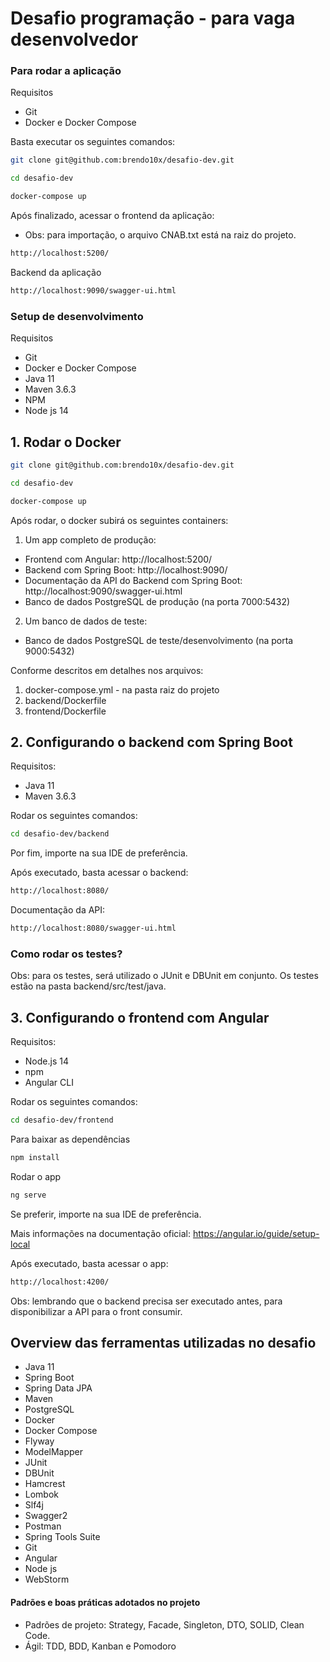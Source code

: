 # Desafio programação - para vaga desenvolvedor
 
### Para rodar a aplicação
Requisitos
* Git
* Docker e Docker Compose

Basta executar os seguintes comandos:
```bash
git clone git@github.com:brendo10x/desafio-dev.git
```
```bash
cd desafio-dev
```
```bash
docker-compose up
```
Após finalizado, acessar o frontend da aplicação:
* Obs: para importação, o arquivo CNAB.txt está na raiz do projeto.
```bash
http://localhost:5200/
```
Backend da aplicação
```bash
http://localhost:9090/swagger-ui.html
```

### Setup de desenvolvimento
Requisitos
* Git
* Docker e Docker Compose
* Java 11
* Maven 3.6.3
* NPM
* Node js 14

## 1. Rodar o Docker
```bash
git clone git@github.com:brendo10x/desafio-dev.git
```
```bash
cd desafio-dev
```
```bash
docker-compose up
```
Após rodar, o docker subirá os seguintes containers:
1. Um app completo de produção:
* Frontend com Angular: http://localhost:5200/
* Backend com Spring Boot: http://localhost:9090/
* Documentação da API do Backend com Spring Boot: http://localhost:9090/swagger-ui.html
* Banco de dados PostgreSQL de produção (na porta 7000:5432)
2. Um banco de dados de teste:
* Banco de dados PostgreSQL de teste/desenvolvimento (na porta 9000:5432)

Conforme descritos em detalhes nos arquivos:
1. docker-compose.yml - na pasta raiz do projeto
2. backend/Dockerfile
3. frontend/Dockerfile

## 2. Configurando o backend com Spring Boot
Requisitos:
- Java 11
- Maven 3.6.3

Rodar os seguintes comandos:
```bash
cd desafio-dev/backend
```
Por fim, importe na sua IDE de preferência.

Após executado, basta acessar o backend:
```bash
http://localhost:8080/
```
Documentação da API:
```bash
http://localhost:8080/swagger-ui.html
```
### Como rodar os testes?
Obs: para os testes, será utilizado o JUnit e DBUnit em conjunto. Os testes estão na pasta backend/src/test/java.

## 3. Configurando o frontend com Angular
Requisitos:
- Node.js 14
- npm
- Angular CLI

Rodar os seguintes comandos:
```bash
cd desafio-dev/frontend
```
Para baixar as dependências
```bash
npm install
```
Rodar o app
```bash
ng serve
```
Se preferir, importe na sua IDE de preferência.

Mais informações na documentação oficial: https://angular.io/guide/setup-local

Após executado, basta acessar o app:
```bash
http://localhost:4200/
```
Obs: lembrando que o backend precisa ser executado antes, para disponibilizar a API para o front consumir.

## Overview das ferramentas utilizadas no desafio
* Java 11
* Spring Boot
* Spring Data JPA
* Maven
* PostgreSQL
* Docker
* Docker Compose
* Flyway
* ModelMapper
* JUnit
* DBUnit
* Hamcrest
* Lombok
* Slf4j
* Swagger2
* Postman
* Spring Tools Suite
* Git
* Angular
* Node js
* WebStorm

#### Padrões e boas práticas adotados no projeto
- Padrões de projeto: Strategy, Facade, Singleton, DTO, SOLID, Clean Code.
- Ágil: TDD, BDD, Kanban e Pomodoro
